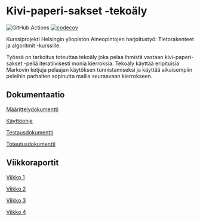 # Kivi-paperi-sakset -tekoäly

![GitHub Actions](https://github.com/hhautajarvi/kps-tekoaly/workflows/CI/badge.svg)
[![codecov](https://codecov.io/gh/hhautajarvi/kps-tekoaly/branch/main/graph/badge.svg?token=IAIN4IONLA)](https://codecov.io/gh/hhautajarvi/kps-tekoaly)

Kurssiprojekti Helsingin yliopiston Aineopintojen harjoitustyö: Tietorakenteet ja algoritmit -kurssille.

Työssä on tarkoitus toteuttaa tekoäly joka pelaa ihmistä vastaan kivi-paperi-sakset -peliä iteratiivisesti monia kierroksia. Tekoäly käyttää eripituisia Markovin ketjuja pelaajan käytöksen tunnistamiseksi ja käyttää aikaisempiin peleihin parhaiten sopinutta mallia seuraavaan kierrokseen.

## Dokumentaatio

[Määrittelydokumentti](https://github.com/hhautajarvi/kps-tekoaly/blob/master/Dokumentaatio/maarittelydokumentti.md)

[Käyttöohje](https://github.com/hhautajarvi/kps-tekoaly/blob/master/Dokumentaatio/kaytto-ohje.md)

[Testausdokumentti](https://github.com/hhautajarvi/kps-tekoaly/blob/master/Dokumentaatio/testausdokumentti.md)

[Toteutusdokumentti](https://github.com/hhautajarvi/kps-tekoaly/blob/master/Dokumentaatio/toteutusdokumentti.md)

## Viikkoraportit

[Viikko 1](https://github.com/hhautajarvi/kps-tekoaly/blob/master/Dokumentaatio/Viikkoraportti1.md)

[Viikko 2](https://github.com/hhautajarvi/kps-tekoaly/blob/master/Dokumentaatio/Viikkoraportti2.md)

[Viikko 3](https://github.com/hhautajarvi/kps-tekoaly/blob/master/Dokumentaatio/Viikkoraportti3.md)

[Viikko 4](https://github.com/hhautajarvi/kps-tekoaly/blob/master/Dokumentaatio/Viikkoraportti4.md)

